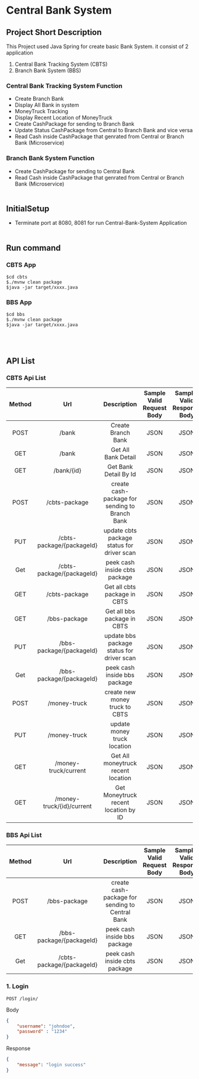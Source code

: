 # Central Bank System
## Project Short Description
This Project used Java Spring for create basic Bank System. it consist of 2 application
1. Central Bank Tracking System (CBTS)
2. Branch Bank System (BBS)

### Central Bank Tracking System Function
- Create Branch Bank
- Display All Bank in system
- MoneyTruck Tracking
- Display Recent Location of MoneyTruck
- Create CashPackage for sending to Branch Bank
- Update Status CashPackage from Central to Branch Bank and vice versa
- Read Cash inside CashPackage that genrated from Central or Branch Bank (Microservice)

### Branch Bank System Function
- Create CashPackage for sending to Central Bank
- Read Cash inside CashPackage that genrated from Central or Branch Bank (Microservice)
<br/><br/>

## InitialSetup
- Terminate port at 8080, 8081 for run Central-Bank-System Application
<br/><br/>


## Run command
### CBTS App
```
$cd cbts
$./mvnw clean package
$java -jar target/xxxx.java
```

### BBS App
```
$cd bbs
$./mvnw clean package
$java -jar target/xxxx.java
```
<br/><br/>

## API List
### CBTS Api List
| Method |            Url            |                   Description                  | Sample Valid Request Body | Samplat Valid Response Body |
|:------:|:-------------------------:|:----------------------------------------------:|:-------------------------:|:---------------------------:|
|  POST  |           /bank           |               Create Branch Bank               |            JSON           |             JSON            |
|   GET  |           /bank           |               Get All Bank Detail              |            JSON           |             JSON            |
|   GET  |         /bank/{id}        |              Get Bank Detail By Id             |            JSON           |             JSON            |
|  POST  |       /cbts-package       | create cash-package for sending to Branch Bank |            JSON           |             JSON            |
|   PUT  | /cbts-package/{packageId} |   update cbts package status for driver scan   |            JSON           |             JSON            |
|   Get  | /cbts-package/{packageId} |          peek cash inside cbts package         |            JSON           |             JSON            |
|   GET  |       /cbts-package       |          Get all cbts package in CBTS          |            JSON           |             JSON            |
|   GET  |        /bbs-package       |           Get all bbs package in CBTS          |            JSON           |             JSON            |
|   PUT  |  /bbs-package/{packageId} |    update bbs package status for driver scan   |            JSON           |             JSON            |
|   Get  |  /bbs-package/{packageId} |          peek cash inside bbs package          |            JSON           |             JSON            |
|  POST  |        /money-truck       |         create new money truck to CBTS         |            JSON           |             JSON            |
|   PUT  |        /money-truck       |           update money truck location          |            JSON           |             JSON            |
|   GET  |    /money-truck/current   |       Get All moneytruck recent location       |            JSON           |             JSON            |
|   GET  | /money-truck/{id}/current |      Get Moneytruck recent location by ID      |            JSON           |             JSON            |

### BBS Api List
| Method |            Url            |                   Description                   | Sample Valid Request Body | Samplat Valid Response Body |
|:------:|:-------------------------:|:-----------------------------------------------:|:-------------------------:|:---------------------------:|
|  POST  |        /bbs-package       | create cash-package for sending to Central Bank |            JSON           |             JSON            |
|   GET  |  /bbs-package/{packageId} |           peek cash inside bbs package          |            JSON           |             JSON            |
|   Get  | /cbts-package/{packageId} |          peek cash inside cbts package          |            JSON           |             JSON            |

### 1. Login
`POST /login/`

Body
```JSON
{
    "username": "johndoe",
    "password" : "1234"
}
```
Response
```JSON
{
    "message": "login success"
}
```  




